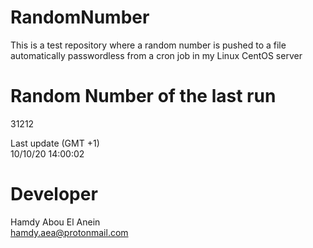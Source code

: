 # RandomNumber    
This is a test repository where a random number is pushed to a file automatically passwordless from a cron job in my Linux CentOS server    
# Random Number of the last run   
31212
      
Last update (GMT +1)    
10/10/20 14:00:02
# Developer    
Hamdy Abou El Anein   
hamdy.aea@protonmail.com
